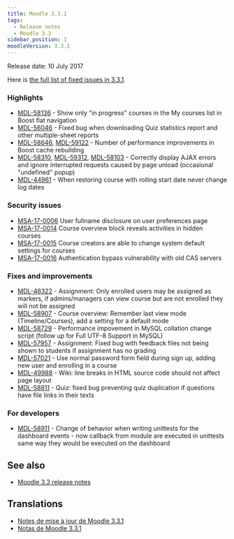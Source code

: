 ```yaml
---
title: Moodle 3.3.1
tags:
  - Release notes
  - Moodle 3.3
sidebar_position: 1
moodleVersion: 3.3.1
---
```

Release date: 10 July 2017

Here is [the full list of fixed issues in 3.3.1](https://tracker.moodle.org/secure/IssueNavigator!executeAdvanced.jspa?jqlQuery=project+%3D+mdl+AND+resolution+%3D+fixed+AND+fixVersion+in+%28%223.3.1%22%29+ORDER+BY+priority+DESC&runQuery=true&clear=true).

### Highlights

- [MDL-58136](https://tracker.moodle.org/browse/MDL-58136) - Show only "in progress" courses in the My courses list in Boost flat navigation
- [MDL-56046](https://tracker.moodle.org/browse/MDL-56046) - Fixed bug when downloading Quiz statistics report and other multiple-sheet reports
- [MDL-58646](https://tracker.moodle.org/browse/MDL-58646), [MDL-59122](https://tracker.moodle.org/browse/MDL-59122) - Number of performance improvements in Boost cache rebuilding
- [MDL-58310](https://tracker.moodle.org/browse/MDL-58310), [MDL-59312](https://tracker.moodle.org/browse/MDL-59312), [MDL-58103](https://tracker.moodle.org/browse/MDL-58103) - Correctly display AJAX errors and ignore interrupted requests caused by page unload (occasional "undefined" popup)
- [MDL-44961](https://tracker.moodle.org/browse/MDL-44961) - When restoring course with rolling start date never change log dates

### Security issues

- [MSA-17-0006](https://moodle.org/mod/forum/discuss.php?d=355554) User fullname disclosure on user preferences page
- [MSA-17-0014](https://moodle.org/mod/forum/discuss.php?d=355555) Course overview block reveals activities in hidden courses
- [MSA-17-0015](https://moodle.org/mod/forum/discuss.php?d=355556) Course creators are able to change system default settings for courses
- [MSA-17-0016](https://moodle.org/mod/forum/discuss.php?d=355557) Authentication bypass vulnerability with old CAS servers

### Fixes and improvements

- [MDL-46322](https://tracker.moodle.org/browse/MDL-46322) - Assignment: Only enrolled users may be assigned as markers, if admins/managers can view course but are not enrolled they will not be assigned
- [MDL-58907](https://tracker.moodle.org/browse/MDL-58907) - Course overview: Remember last view mode (Timeline/Courses), add a setting for a default mode
- [MDL-58729](https://tracker.moodle.org/browse/MDL-58729) - Performance impovement in MySQL collation change script (follow up for Full UTF-8 Support in MySQL)
- [MDL-57957](https://tracker.moodle.org/browse/MDL-57957) - Assignment: Fixed bug with feedback files not being shown to students if assignment has no grading
- [MDL-57021](https://tracker.moodle.org/browse/MDL-57021) - Use normal password form field during sign up, adding new user and enrolling in a course
- [MDL-49988](https://tracker.moodle.org/browse/MDL-49988) - Wiki: line breaks in HTML source code should not affect page layout
- [MDL-58811](https://tracker.moodle.org/browse/MDL-58811) - Quiz: fixed bug preventing quiz duplication if questions have file links in their texts

### For developers

- [MDL-58911](https://tracker.moodle.org/browse/MDL-58911) - Change of behavior when writing unittests for the dashboard events - now callback from module are executed in unittests same way they would be executed on the dashboard

## See also

- [Moodle 3.3 release notes](/general/releases/3.3)

## Translations

- [Notes de mise à jour de Moodle 3.3.1](https://docs.moodle.org/fr/Notes_de_mise_à_jour_de_Moodle_3.3.1)
- [Notas de Moodle 3.3.1](https://docs.moodle.org/es/Notas_de_Moodle_3.3.1)
